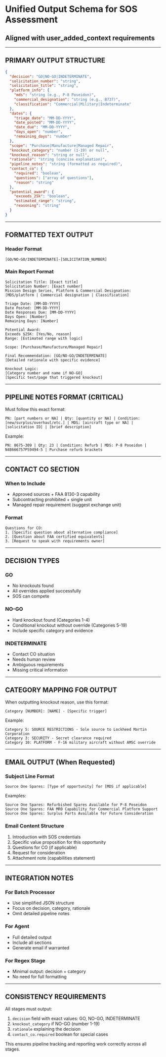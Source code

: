 # Unified Output Schema for SOS Assessment
## Aligned with user_added_context requirements

---

## PRIMARY OUTPUT STRUCTURE

```json
{
  "decision": "GO|NO-GO|INDETERMINATE",
  "solicitation_number": "string",
  "solicitation_title": "string",
  "platform_info": {
    "mds": "string (e.g., P-8 Poseidon)",
    "commercial_designation": "string (e.g., B737)",
    "classification": "Commercial|Military|Indeterminate"
  },
  "dates": {
    "triage_date": "MM-DD-YYYY",
    "date_posted": "MM-DD-YYYY",
    "date_due": "MM-DD-YYYY",
    "days_open": "number",
    "remaining_days": "number"
  },
  "scope": "Purchase|Manufacture|Managed Repair",
  "knockout_category": "number (1-19) or null",
  "knockout_reason": "string or null",
  "rationale": "string (concise explanation)",
  "pipeline_notes": "string (formatted as required)",
  "contact_co": {
    "required": "boolean",
    "questions": ["array of questions"],
    "reason": "string"
  },
  "potential_award": {
    "exceeds_25k": "boolean",
    "estimated_range": "string",
    "reasoning": "string"
  }
}
```

---

## FORMATTED TEXT OUTPUT

### Header Format
```
[GO/NO-GO/INDETERMINATE]-[SOLICITATION_NUMBER]
```

### Main Report Format
```
Solicitation Title: [Exact title]
Solicitation Number: [Exact number]
Mission Design Series, Platform & Commercial Designation:
[MDS/platform | Commercial designation | Classification]

Triage Date: [MM-DD-YYYY]
Date Posted: [MM-DD-YYYY]
Date Responses Due: [MM-DD-YYYY]
Days Open: [Number]
Remaining Days: [Number]

Potential Award:
Exceeds $25K: [Yes/No, reason]
Range: [Estimated range with logic]

Scope: [Purchase/Manufacture/Managed Repair]

Final Recommendation: [GO/NO-GO/INDETERMINATE]
[Detailed rationale with specific evidence]

Knockout Logic:
[Category number and name if NO-GO]
[Specific text/page that triggered knockout]
```

---

## PIPELINE NOTES FORMAT (CRITICAL)

Must follow this exact format:
```
PN: [part numbers or NA] | Qty: [quantity or NA] | Condition: [new/surplus/overhaul/etc.] | MDS: [aircraft type or NA] | [solicitation ID] | [brief description]
```

Example:
```
PN: 8675-309 | Qty: 23 | Condition: Refurb | MDS: P-8 Poseidon | N48666757PS9494-5 | Purchase refurb brackets
```

---

## CONTACT CO SECTION

### When to Include
- Approved sources + FAA 8130-3 capability
- Subcontracting prohibited + single unit
- Managed repair requirement (suggest exchange unit)

### Format
```
Questions for CO:
1. [Specific question about alternative compliance]
2. [Question about FAA certified equivalents]
3. [Request to speak with requirements owner]
```

---

## DECISION TYPES

### GO
- No knockouts found
- All overrides applied successfully
- SOS can compete

### NO-GO
- Hard knockout found (Categories 1-4)
- Conditional knockout without override (Categories 5-19)
- Include specific category and evidence

### INDETERMINATE
- Contact CO situation
- Needs human review
- Ambiguous requirements
- Missing critical information

---

## CATEGORY MAPPING FOR OUTPUT

When outputting knockout reason, use this format:
```
Category [NUMBER]: [NAME] - [Specific trigger]
```

Example:
```
Category 5: SOURCE RESTRICTIONS - Sole source to Lockheed Martin Corporation
Category 3: SECURITY - Secret clearance required
Category 10: PLATFORM - F-16 military aircraft without AMSC override
```

---

## EMAIL OUTPUT (When Requested)

### Subject Line Format
```
Source One Spares: [Type of opportunity] for [MDS if applicable]
```

Examples:
```
Source One Spares: Refurbished Spares Available for P-8 Poseidon
Source One Spares: FAA MRO Capability for Commercial Platform Support
Source One Spares: Surplus Parts Available for Future Consideration
```

### Email Content Structure
1. Introduction with SOS credentials
2. Specific value proposition for this opportunity
3. Questions for CO (if applicable)
4. Request for consideration
5. Attachment note (capabilities statement)

---

## INTEGRATION NOTES

### For Batch Processor
- Use simplified JSON structure
- Focus on decision, category, rationale
- Omit detailed pipeline notes

### For Agent
- Full detailed output
- Include all sections
- Generate email if warranted

### For Regex Stage
- Minimal output: decision + category
- No need for full formatting

---

## CONSISTENCY REQUIREMENTS

All stages must output:
1. `decision` field with exact values: GO, NO-GO, INDETERMINATE
2. `knockout_category` if NO-GO (number 1-19)
3. `rationale` explaining the decision
4. `contact_co.required` boolean for special cases

This ensures pipeline tracking and reporting work correctly across all stages.